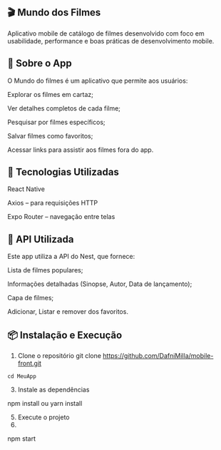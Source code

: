 ## 🎬 Mundo dos Filmes

Aplicativo mobile de catálogo de filmes desenvolvido com foco em usabilidade, performance e boas práticas de desenvolvimento mobile.

## 📱 Sobre o App

O Mundo do filmes é um aplicativo que permite aos usuários:

Explorar os filmes em cartaz;

Ver detalhes completos de cada filme;

Pesquisar por filmes específicos;

Salvar filmes como favoritos;

Acessar links para assistir aos filmes fora do app.

## 🚀 Tecnologias Utilizadas

React Native

Axios – para requisições HTTP

Expo Router – navegação entre telas


## 🔌 API Utilizada

Este app utiliza a API do Nest, que fornece:

Lista de filmes populares;

Informações detalhadas (Sinopse, Autor, Data de lançamento);

Capa de filmes;

Adicionar, Listar e remover dos favoritos.

## 📦 Instalação e Execução

1. Clone o repositório
git clone https://github.com/DafniMilla/mobile-front.git

`cd MeuApp`

3. Instale as dependências
   
npm install ou yarn install


5. Execute o projeto
6. 
npm start
